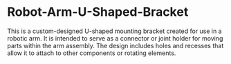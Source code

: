 # Robot-Arm-U-Shaped-Bracket
This is a custom-designed U-shaped mounting bracket created for use in a robotic arm. It is intended to serve as a connector or joint holder for moving parts within the arm assembly. The design includes holes and recesses that allow it to attach to other components or rotating elements.
